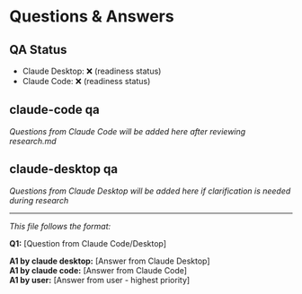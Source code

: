 # Questions & Answers

## QA Status

- Claude Desktop: ❌ (readiness status)
- Claude Code: ❌ (readiness status)

## claude-code qa

*Questions from Claude Code will be added here after reviewing research.md*

## claude-desktop qa

*Questions from Claude Desktop will be added here if clarification is needed during research*

---

*This file follows the format:*

**Q1:** [Question from Claude Code/Desktop]

**A1 by claude desktop:** [Answer from Claude Desktop]  
**A1 by claude code:** [Answer from Claude Code]  
**A1 by user:** [Answer from user - highest priority]